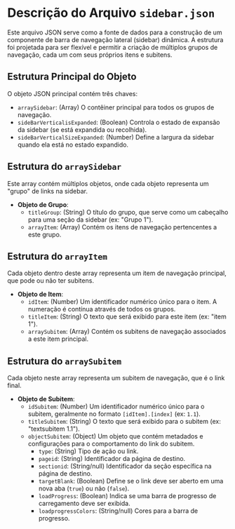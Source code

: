 # Descrição do Arquivo `sidebar.json`

Este arquivo JSON serve como a fonte de dados para a construção de um componente de barra de navegação lateral (sidebar) dinâmica. A estrutura foi projetada para ser flexível e permitir a criação de múltiplos grupos de navegação, cada um com seus próprios itens e subitens.

## Estrutura Principal do Objeto

O objeto JSON principal contém três chaves:

-   `arraySidebar`: (Array) O contêiner principal para todos os grupos de navegação.
-   `sideBarVerticalisExpanded`: (Boolean) Controla o estado de expansão da sidebar (se está expandida ou recolhida).
-   `sideBarVerticalSizeExpanded`: (Number) Define a largura da sidebar quando ela está no estado expandido.

## Estrutura do `arraySidebar`

Este array contém múltiplos objetos, onde cada objeto representa um "grupo" de links na sidebar.

-   **Objeto de Grupo**:
    -   `titleGroup`: (String) O título do grupo, que serve como um cabeçalho para uma seção da sidebar (ex: "Grupo 1").
    -   `arrayItem`: (Array) Contém os itens de navegação pertencentes a este grupo.

## Estrutura do `arrayItem`

Cada objeto dentro deste array representa um item de navegação principal, que pode ou não ter subitens.

-   **Objeto de Item**:
    -   `idItem`: (Number) Um identificador numérico único para o item. A numeração é contínua através de todos os grupos.
    -   `titleItem`: (String) O texto que será exibido para este item (ex: "item 1").
    -   `arraySubitem`: (Array) Contém os subitens de navegação associados a este item principal.

## Estrutura do `arraySubitem`

Cada objeto neste array representa um subitem de navegação, que é o link final.

-   **Objeto de Subitem**:
    -   `idSubitem`: (Number) Um identificador numérico único para o subitem, geralmente no formato `[idItem].[index]` (ex: `1.1`).
    -   `titleSubitem`: (String) O texto que será exibido para o subitem (ex: "textsubitem 1.1").
    -   `objectSubitem`: (Object) Um objeto que contém metadados e configurações para o comportamento do link do subitem.
        -   `type`: (String) Tipo de ação ou link.
        -   `pageid`: (String) Identificador da página de destino.
        -   `sectionid`: (String/null) Identificador da seção específica na página de destino.
        -   `targetBlank`: (Boolean) Define se o link deve ser aberto em uma nova aba (`true`) ou não (`false`).
        -   `loadProgress`: (Boolean) Indica se uma barra de progresso de carregamento deve ser exibida.
        -   `loadprogressColors`: (String/null) Cores para a barra de progresso.
